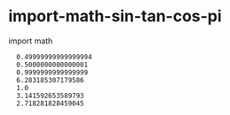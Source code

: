 # import-math-sin-tan-cos-pi
import math

      0.49999999999999994
      0.5000000000000001
      0.9999999999999999
      6.283185307179586
      1.0
      3.141592653589793
      2.718281828459045
